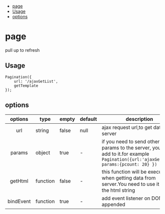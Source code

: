 - [page](#page)
- [Usage](#Usage)
- [options](#options)
# page
pull up to refresh

## Usage

```
Pagination({
    url: '/ajaxGetList',
    getTemplate
});
```

## options

|options|type|empty|default|description|
|:-----:|----|-----|-------|-----------|
|url|string|false|null|ajax request url,to get data from server|
params|object|true|-|if you need to send other params to the server, you can add to it.for example   ```Pagination({url:'ajaxGetList', params:{pcount: 20} })```|
getHtml|function|false|-|this function will be executed when getting data from server.You need to use it to get the html string|
bindEvent|function|true|-|add event listener on DOMs just appended|
